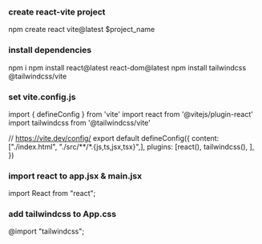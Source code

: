 ### create react-vite project
npm create react vite@latest $project_name

### install dependencies
npm i
npm install react@latest react-dom@latest
npm install tailwindcss @tailwindcss/vite

### set vite.config.js
import { defineConfig } from 'vite'
import react from '@vitejs/plugin-react'
import tailwindcss from '@tailwindcss/vite'

// https://vite.dev/config/
export default defineConfig({
  content: ["./index.html",
"./src/**/*.{js,ts,jsx,tsx}",],
  plugins: [react(),
    tailwindcss(),
  ],
})


### import react to app.jsx & main.jsx
import React from "react";

### add tailwindcss to App.css
@import "tailwindcss";